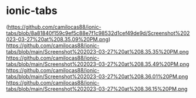 # ionic-tabs

(https://github.com/camilocas88/ionic-tabs/blob/8a81840f159c9ef5c88e7f1c98532d1cef49de9d/Screenshot%202023-03-27%20at%208.35.09%20PM.png)
https://github.com/camilocas88/ionic-tabs/blob/main/Screenshot%202023-03-27%20at%208.35.35%20PM.png
https://github.com/camilocas88/ionic-tabs/blob/main/Screenshot%202023-03-27%20at%208.35.49%20PM.png
https://github.com/camilocas88/ionic-tabs/blob/main/Screenshot%202023-03-27%20at%208.36.01%20PM.png
https://github.com/camilocas88/ionic-tabs/blob/main/Screenshot%202023-03-27%20at%208.36.15%20PM.png

